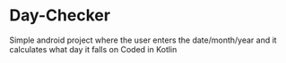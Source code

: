 # Day-Checker
Simple android project where the user enters the date/month/year and it calculates what day it falls on
Coded in Kotlin
